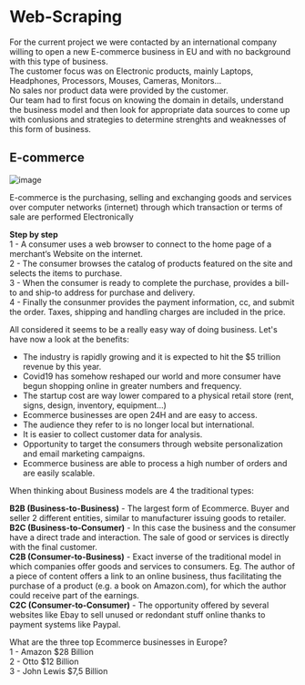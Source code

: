 # Web-Scraping

For the current project we were contacted by an international company willing to open a new E-commerce business in EU and with no background with this type of business.  
The customer focus was on Electronic products, mainly Laptops, Headphones, Processors, Mouses, Cameras, Monitors...  
No sales nor product data were provided by the customer.  
Our team had to first focus on knowing the domain in details, understand the business model and then look for appropriate data sources to come up with conlusions and strategies to determine strenghts and weaknesses of this form of business.


## E-commerce

![image](https://user-images.githubusercontent.com/73824871/110248484-c058a900-7f71-11eb-9765-3fc1deeef039.png)

E-commerce is the purchasing, selling and exchanging goods and services over computer networks (internet) through which transaction or terms of sale are performed Electronically

**Step by step**  
1 - A consumer uses a web browser to connect to the home page of a merchant‘s Website on the internet.  
2 - The consumer browses the catalog of products featured on the site and selects the items to purchase.  
3 - When the consumer is ready to complete the purchase, provides a bill-to and ship-to address for purchase and delivery.  
4 - Finally the consunmer provides the payment information, cc, and submit the order. Taxes, shipping and handling charges are included in the price.  

All considered it seems to be a really easy way of doing business. Let's have now a look at the benefits:  

- The industry is rapidly growing and it is expected to hit the $5 trillion revenue by this year.  
- Covid19 has somehow reshaped our world and more consumer have begun shopping online in greater numbers and frequency.  
- The startup cost are way lower compared to a physical retail store (rent, signs, design, inventory, equipment...)  
- Ecommerce businesses are open 24H and are easy to access.    
- The audience they refer to is no longer local but international.  
- It is easier to collect customer data for analysis.    
- Opportunity to target the consumers through website personalization and email marketing campaigns.
- Ecommerce business are able to process a high number of orders and are easily scalable.

When thinking about Business models are 4 the traditional types:

**B2B (Business-to-Business)** - The largest form of Ecommerce. Buyer and seller 2 different entities, similar to manufacturer issuing goods to retailer.  
**B2C (Business-to-Consumer)** - In this case the business and the consumer have a direct trade and interaction. The sale of good or services is directly with the final customer.  
**C2B (Consumer-to-Business)** - Exact inverse of the traditional model in which companies offer goods and services to consumers. Eg. The author of a piece of content offers a link to an online business, thus facilitating the purchase of a product (e.g. a book on Amazon.com), for which the author could receive part of the earnings.  
**C2C (Consumer-to-Consumer)** - The opportunity offered by several websites like Ebay to sell unused or redondant stuff online thanks to payment systems like Paypal.

What are the three top Ecommerce businesses in Europe?  
1 - Amazon $28 Billion   
2 - Otto $12 Billion  
3 - John Lewis $7,5 Billion  
